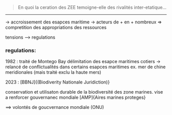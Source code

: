 > En quoi la ceration des ZEE temoigne-elle des rivalités inter-etatique...

---
-> accroissement des esapces maritime
-> acteurs de + en + nombreux
=> compretition des appropriations des ressources

tensions --> regulations

### regulations:
1982 :  traité de Montego Bay
délimitation des esapce maritimes cotiers
-> relancé de conflictualités dans certains esapces maritimes
ex. mer de chine meridionales
(mais traité exclu la haute mers)

2023 : [BBNJ]{(Biodiverity Nationale Juridiction)}

conservation et utilisaton durable de la biodiversité des zone marines.
vise a renforcer gouvernanec mondiale
[AMP]{Aires marines proteges}

==> volontés de goucvernance mondiale (ONU)

